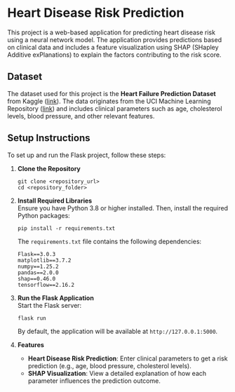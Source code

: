 # Heart Disease Risk Prediction  

This project is a web-based application for predicting heart disease risk using a neural network model. The application provides predictions based on clinical data and includes a feature visualization using SHAP (SHapley Additive exPlanations) to explain the factors contributing to the risk score.  

## Dataset  

The dataset used for this project is the **Heart Failure Prediction Dataset** from Kaggle ([link](https://www.kaggle.com/datasets/fedesoriano/heart-failure-prediction)). The data originates from the UCI Machine Learning Repository ([link](https://archive.ics.uci.edu/dataset/45/heart+disease)) and includes clinical parameters such as age, cholesterol levels, blood pressure, and other relevant features.  

## Setup Instructions  

To set up and run the Flask project, follow these steps:  

1. **Clone the Repository**  
   ```
   git clone <repository_url>  
   cd <repository_folder>  
   ```  

2. **Install Required Libraries**  
   Ensure you have Python 3.8 or higher installed. Then, install the required Python packages:  
   ```
   pip install -r requirements.txt  
   ```  

   The `requirements.txt` file contains the following dependencies:  
   ```  
   Flask==3.0.3  
   matplotlib==3.7.2  
   numpy==1.25.2  
   pandas==2.0.0  
   shap==0.46.0  
   tensorflow==2.16.2  
   ```  

3. **Run the Flask Application**  
   Start the Flask server:  
   ``` 
   flask run
   ```  
   By default, the application will be available at `http://127.0.0.1:5000`.  

4. **Features**  
   - **Heart Disease Risk Prediction**: Enter clinical parameters to get a risk prediction (e.g., age, blood pressure, cholesterol levels).  
   - **SHAP Visualization**: View a detailed explanation of how each parameter influences the prediction outcome.  
